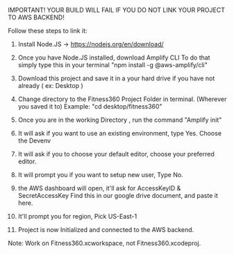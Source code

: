 



IMPORTANT! YOUR BUILD WILL FAIL IF YOU DO NOT LINK YOUR PROJECT TO AWS BACKEND!


Follow these steps to link it:


1. Install Node.JS -> https://nodejs.org/en/download/
2. Once you have Node.JS installed, download Amplify CLI
	To do that simply type this in your terminal "npm install -g @aws-amplify/cli"

3. Download this project and save it in a your hard drive if you have not already ( ex: Desktop )

4. Change directory to the Fitness360 Project Folder in terminal. (Wherever you saved it to)
	Example:  "cd desktop/fitness360" 

5. Once you are in the working Directory , run the command "Amplify init"
6. It will ask if you want to use an existing environment, type Yes.
	Choose the Devenv
7. It will ask if you to choose your default editor, choose your preferred editor.
8. It will prompt you if you want to setup new user, Type No.
9. the AWS dashboard will open, it'll ask for AccessKeyID & SecretAccessKey
	Find this in our google drive document, and paste it here.
10. It'll prompt you for region, Pick US-East-1
11. Project is now Initialized and connected to the AWS backend.




Note: Work on Fitness360.xcworkspace, not Fitness360.xcodeproj.
